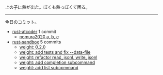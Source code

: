 上の子に熱が出た。ぼくも熱っぽくて困る。

---

今日のコミット。

- [rust-atcoder](https://github.com/bouzuya/rust-atcoder) 1 commit
  - [nomura2020 a, b, c](https://github.com/bouzuya/rust-atcoder/commit/a2d28bf22d6a84ff975d25ebe3520f05c21d35aa)
- [rust-sandbox](https://github.com/bouzuya/rust-sandbox) 5 commits
  - [weight: 0.2.0](https://github.com/bouzuya/rust-sandbox/commit/febe2e0879a7fa13d8e84e00a2a91a35720ecb37)
  - [weight: add tests and fix --data-file](https://github.com/bouzuya/rust-sandbox/commit/becc6e2f7df3bca45dc1fa503b7b6e0f32456d4f)
  - [weight: refactor read_jsonl, write_jsonl](https://github.com/bouzuya/rust-sandbox/commit/717240a564757b55d15c02a3bdd1b3f4628542b0)
  - [weight: add completion subcommand](https://github.com/bouzuya/rust-sandbox/commit/5546aaacc656a3bb9374ac7dbe92eb7e712670dd)
  - [weight: add list subcommand](https://github.com/bouzuya/rust-sandbox/commit/182e076913cec694d974fedde120da73f545a9d9)

